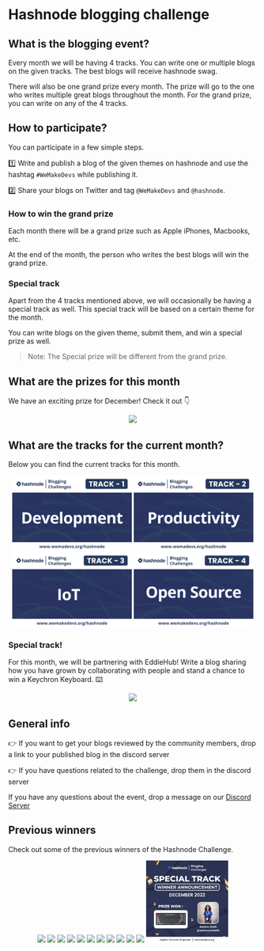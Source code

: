 # Hashnode blogging challenge

## What is the blogging event?

Every month we will be having 4 tracks. You can write one or multiple blogs on the given tracks. The best blogs will receive hashnode swag.

There will also be one grand prize every month. The prize will go to the one who writes multiple great blogs throughout the month. For the grand prize, you can write on any of the 4 tracks.

## How to participate?

You can participate in a few simple steps.

:one: Write and publish a blog of the given themes on hashnode and use the hashtag `#WeMakeDevs` while publishing it.

:two: Share your blogs on Twitter and tag `@WeMakeDevs` and `@hashnode`.

### How to win the grand prize
Each month there will be a grand prize such as Apple iPhones, Macbooks, etc.

At the end of the month, the person who writes the best blogs will win the grand prize.

### Special track
Apart from the 4 tracks mentioned above, we will occasionally be having a special track as well. This special track will be based on a certain theme for the month. 

You can write blogs on the given theme, submit them, and win a special prize as well. 

> Note: The Special prize will be different from the grand prize.

## What are the prizes for this month

We have an exciting prize for December! Check it out :point_down:

<p align="center">
    <img width="48%" src="../assets/hashnode/Special_prize.png" />
</p>

## What are the tracks for the current month?
Below you can find the current tracks for this month.
<p align="center">
  <img width="48%" src="../assets/hashnode/Track-1.png" />
  <img width="48%" src="../assets/hashnode/Track-2.png" />
  <img width="48%" src="../assets/hashnode/Track-3.png" />
  <img width="48%" src="../assets/hashnode/Track-4.png" />
</p>

### Special track!
For this month, we will be partnering with EddieHub! Write a blog sharing how you have grown by collaborating with people and stand a chance to win a Keychron Keyboard. :keyboard:
<p align="center">
  <img width="48%" src="../assets/hashnode/Special_track.png" />
 
</p>

## General info
👉 If you want to get your blogs reviewed by the community members, drop a link to your published blog in the discord server

👉 If you have questions related to the challenge, drop them in the discord server

If you have any questions about the event, drop a message on our [Discord Server](https://discord.com/invite/wemakedevs) 

## Previous winners

Check out some of the previous winners of the Hashnode Challenge.

<p align="center">
    
  <img width="33%" src="../assets/hashnode/Winner_May.jpg" />
  <img width="33%" src="../assets/hashnode/Winner_June.jpg" />
  <img width="33%" src="../assets/hashnode/Winner_July.jpg" />
  <img width="33%" src="../assets/hashnode/Winner_August.jpg" />
  <img width="33%" src="../assets/hashnode/Special_August.jpg" />
  <img width="33%" src="../assets/hashnode/Winner_September.jpg" />
  <img width="33%" src="../assets/hashnode/Special_September.jpg" />
  <img width="33%" src="../assets/hashnode/Winner_October.jpg" />
  <img width="33%" src="../assets/hashnode/Special_October.jpg" />
  <img width="33%" src="../assets/hashnode/Winner_November.jpg" />
  <img width="33%" src="../assets/hashnode/Special_November.jpg" />
  <img width="33%" src="../assets/hashnode/Special_December.jpg" />
</p>

